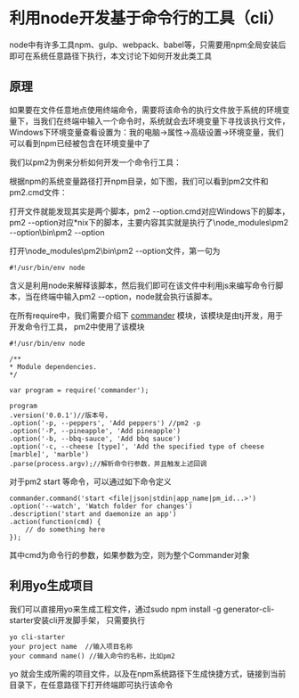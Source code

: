 # 利用node开发基于命令行的工具（cli）

node中有许多工具npm、gulp、webpack、babel等，只需要用npm全局安装后即可在系统任意路径下执行，本文讨论下如何开发此类工具

## 原理

如果要在文件任意地点使用终端命令，需要将该命令的执行文件放于系统的环境变量下，当我们在终端中输入一个命令时，系统就会去环境变量下寻找该执行文件，
Windows下环境变量查看设置为：我的电脑->属性->高级设置->环境变量，我们可以看到npm已经被包含在环境变量中了

我们以pm2为例来分析如何开发一个命令行工具：

根据npm的系统变量路径打开npm目录，如下图，我们可以看到pm2文件和pm2.cmd文件：


打开文件就能发现其实是两个脚本，pm2 --option.cmd对应Windows下的脚本，pm2 --option对应*nix下的脚本，主要内容其实就是执行了\node_modules\pm2 --option\bin\pm2 --option

打开\node_modules\pm2\bin\pm2 --option文件，第一句为

    #!/usr/bin/env node

含义是利用node来解释该脚本，然后我们即可在该文件中利用js来编写命令行脚本，当在终端中输入pm2 --option，node就会执行该脚本。

在所有require中，我们需要介绍下 <a href='https://github.com/tj/commander.js'>commander</a> 模块，该模块是由tj开发，用于开发命令行工具，
pm2中使用了该模块

    #!/usr/bin/env node

    /**
    * Module dependencies.
    */

    var program = require('commander');

    program
    .version('0.0.1')//版本号，
    .option('-p, --peppers', 'Add peppers') //pm2 -p 
    .option('-P, --pineapple', 'Add pineapple')
    .option('-b, --bbq-sauce', 'Add bbq sauce')
    .option('-c, --cheese [type]', 'Add the specified type of cheese [marble]', 'marble')
    .parse(process.argv);//解析命令行参数，并且触发上述回调

对于pm2 start 等命令，可以通过如下命令定义

    commander.command('start <file|json|stdin|app_name|pm_id...>')
    .option('--watch', 'Watch folder for changes')
    .description('start and daemonize an app')
    .action(function(cmd) {
        // do something here
    });

其中cmd为命令行的参数，如果参数为空，则为整个Commander对象


## 利用yo生成项目

我们可以直接用yo来生成工程文件，通过sudo npm install -g generator-cli-starter安装cli开发脚手架，
只需要执行

    yo cli-starter 
    your project name  //输入项目名称
    your command name() //输入命令的名称，比如pm2

yo 就会生成所需的项目文件，以及在npm系统路径下生成快捷方式，链接到当前目录下，在任意路径下打开终端即可执行该命令



